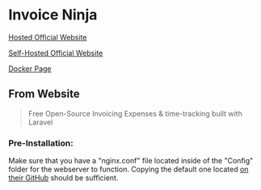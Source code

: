 # Invoice Ninja

[Hosted Official Website](https://www.invoiceninja.com/)

[Self-Hosted Official Website](https://www.invoiceninja.org/)

[Docker Page](https://hub.docker.com/r/invoiceninja/invoiceninja/)


## From Website

> Free Open-Source Invoicing
> Expenses & time-tracking built with Laravel


### Pre-Installation:

Make sure that you have a "nginx.conf" file located inside of the "Config" folder for the webserver to function.
Copying the default one located [on their GitHub](https://github.com/invoiceninja/dockerfiles/blob/master/docker-compose/nginx.conf) should be sufficient.
